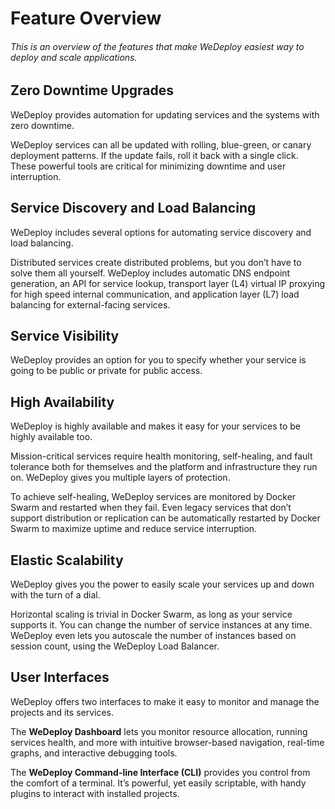 # Feature Overview

###### This is an overview of the features that make WeDeploy easiest way to deploy and scale applications.

<!-- <article id="zero-downtime-upgrades"> -->

## Zero Downtime Upgrades

WeDeploy provides automation for updating services and the systems with zero downtime.

WeDeploy services can all be updated with rolling, blue-green, or canary deployment patterns. If the update fails, roll it back with a single click. These powerful tools are critical for minimizing downtime and user interruption.

<!-- </article> -->

<!-- <article id="service-discovery-and-load-balancing"> -->

## Service Discovery and Load Balancing

WeDeploy includes several options for automating service discovery and load balancing.

Distributed services create distributed problems, but you don’t have to solve them all yourself. WeDeploy includes automatic DNS endpoint generation, an API for service lookup, transport layer (L4) virtual IP proxying for high speed internal communication, and application layer (L7) load balancing for external-facing services.

<!-- </article> -->

<!-- <article id="service-visibility"> -->

## Service Visibility

WeDeploy provides an option for you to specify whether your service is going to be public or private for public access.

<!-- </article> -->

<!-- <article id="high-availability"> -->

## High Availability

WeDeploy is highly available and makes it easy for your services to be highly available too.

Mission-critical services require health monitoring, self-healing, and fault tolerance both for themselves and the platform and infrastructure they run on. WeDeploy gives you multiple layers of protection.

To achieve self-healing, WeDeploy services are monitored by Docker Swarm and restarted when they fail. Even legacy services that don’t support distribution or replication can be automatically restarted by Docker Swarm to maximize uptime and reduce service interruption.

<!-- </article> -->

<!-- <article id="elastic-scalability"> -->

## Elastic Scalability

WeDeploy gives you the power to easily scale your services up and down with the turn of a dial.

Horizontal scaling is trivial in Docker Swarm, as long as your service supports it. You can change the number of service instances at any time. WeDeploy even lets you autoscale the number of instances based on session count, using the WeDeploy Load Balancer.

<!-- </article> -->

<!-- <article id="user-interfaces"> -->

## User Interfaces

WeDeploy offers two interfaces to make it easy to monitor and manage the projects and its services.

The **WeDeploy Dashboard** lets you monitor resource allocation, running services health, and more with intuitive browser-based navigation, real-time graphs, and interactive debugging tools.

The **WeDeploy Command-line Interface (CLI)** provides you control from the comfort of a terminal. It’s powerful, yet easily scriptable, with handy plugins to interact with installed projects.

<!-- </article> -->
